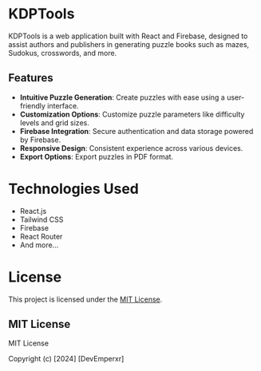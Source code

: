 # KDPTools
KDPTools is a web application built with React and Firebase, designed to assist authors and publishers in generating puzzle books such as mazes, Sudokus, crosswords, and more.

## Features

- **Intuitive Puzzle Generation**: Create puzzles with ease using a user-friendly interface.
- **Customization Options**: Customize puzzle parameters like difficulty levels and grid sizes.
- **Firebase Integration**: Secure authentication and data storage powered by Firebase.
- **Responsive Design**: Consistent experience across various devices.
- **Export Options**: Export puzzles in PDF format.

# Technologies Used

- React.js
- Tailwind CSS
- Firebase
- React Router
- And more...

# License

This project is licensed under the [MIT License](LICENSE).

## MIT License

MIT License

Copyright (c) [2024] [DevEmperxr]